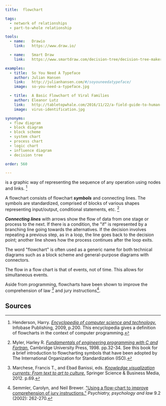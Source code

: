 ```yaml
---
title:  flowchart

tags:
  - network of relationships
  - part-to-whole relationship

tools:
  - name:   Drawio
    link:   https://www.draw.io/

  - name:   Smart Draw
    link:   https://www.smartdraw.com/decision-tree/decision-tree-maker.htm

examples:
  - title:  So You Need A Typeface
    author: Julian Hansen
    link:   http://julianhansen.com/#/soyouneedatypeface/
    image:  so-you-need-a-typeface.jpg

  - title:  A Basic Flowchart of Viral Families
    author: Eleanor Lutz
    link:   http://tabletopwhale.com/2016/11/22/a-field-guide-to-human-viruses.html
    image:  virus-identification.jpg

synonyms:
  - flow diagram
  - block diagram
  - block scheme
  - system chart
  - process chart
  - logic chart
  - influence diagram
  - decision tree

order: 560

---
```


is a graphic way of representing the sequence of any operation using nodes and links. [^henderson]

<!--more-->
A flowchart consists of flowchart ***symbols*** and connecting lines. The symbols are standardized, comprised of blocks of various shapes representing input/output, conditional statements, etc. [^myler]

***Connecting lines*** with arrows show the flow of data from one stage or process to the next.  If there is a condition, the "if" is represented by a branching line going towards the alternatives. If the decision involves repeating a previous step, as in a loop, the line
goes back to the decision point; another line shows how the process continues after the loop exits.


The word "flowchart" is often used as a generic name for both technical diagrams such as a block scheme and general-purpose diagrams with connectors.

The flow in a flow chart is that of events, not of time. This allows for simultaneous events.

Aside from programming, flowcharts have been shown to improve the comprehension of law [^marchese] and jury instructions[^semmler]. 


## Sources
[^henderson]: Henderson, Harry. [*Encyclopedia of computer science and technology.*](https://www.e-reading.club/bookreader.php/135785/Henderson_-_Encyclopedia_of_Computer_Science_and_Technology.pdf) Infobase Publishing, 2009, p.200. This encyclopedia gives a definition of flowcharts in the context of computer programming.
[^myler]: Myler, Harley R. [*Fundamentals of engineering programming with C and Fortran.*](https://books.google.com/books?id=IisfMsdBe2IC) Cambridge University Press, 1998. pp.32-34. See this book for a brief introduction to flowcharting symbols that have been adopted by The International Organization for Standardization (ISO).
[^marchese]: Marchese, Francis T., and Ebad Banissi, eds. [*Knowledge visualization currents: From text to art to culture.*](https://books.google.com/books?id=bptfT1fVzRwC&pg=PA69) Springer Science & Business Media, 2012. p.69.
[^semmler]: Semmler, Carolyn, and Neil Brewer. ["Using a flow-chart to improve comprehension of jury instructions."](https://www.tandfonline.com/doi/abs/10.1375/pplt.2002.9.2.262) *Psychiatry, psychology and law* 9.2 (2002): 262-270.
